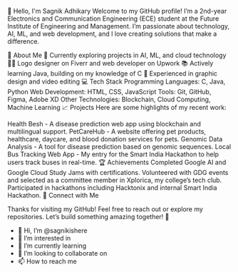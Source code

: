 👋 Hello, I'm Sagnik Adhikary
Welcome to my GitHub profile! I’m a 2nd-year Electronics and Communication Engineering (ECE) student at the Future Institute of Engineering and Management. I’m passionate about technology, AI, ML, and web development, and I love creating solutions that make a difference.

🌟 About Me
💼 Currently exploring projects in AI, ML, and cloud technology
👨‍💻 Logo designer on Fiverr and web developer on Upwork
📚 Actively learning Java, building on my knowledge of C
🎨 Experienced in graphic design and video editing
💻 Tech Stack
Programming Languages: C, Java, Python
Web Development: HTML, CSS, JavaScript
Tools: Git, GitHub, Figma, Adobe XD
Other Technologies: Blockchain, Cloud Computing, Machine Learning
📈 Projects
Here are some highlights of my recent work:

Health Besh - A disease prediction web app using blockchain and multilingual support.
PetCareHub - A website offering pet products, healthcare, daycare, and blood donation services for pets.
Genomic Data Analysis - A tool for disease prediction based on genomic sequences.
Local Bus Tracking Web App - My entry for the Smart India Hackathon to help users track buses in real-time.
🏆 Achievements
Completed Google AI and Google Cloud Study Jams with certifications.
Volunteered with GDG events and selected as a committee member in Xplorica, my college’s tech club.
Participated in hackathons including Hacktonix and internal Smart India Hackathon.
🔗 Connect with Me


Thanks for visiting my GitHub! Feel free to reach out or explore my repositories. Let’s build something amazing together! 🚀
- 👋 Hi, I’m @sagnikishere
- 👀 I’m interested in 
- 🌱 I’m currently learning 
- 💞️ I’m looking to collaborate on 
- 📫 How to reach me 



<!---
sagnikishere/sagnikishere is a ✨ special ✨ repository because its `README.md` (this file) appears on your GitHub profile.
You can click the Preview link to take a look at your changes.
--->
